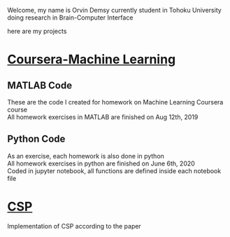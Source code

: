 Welcome, my name is Orvin Demsy
currently student in Tohoku University doing research in Brain-Computer Interface

here are my projects

# [Coursera-Machine Learning](https://github.com/orvindemsy/coursera-machine-learning)
## MATLAB Code
These are the code I created for homework on Machine Learning Coursera course  
All homework exercises in MATLAB are finished on Aug 12th, 2019

## Python Code
As an exercise, each homework is also done in python  
All homework exercises in python are finished on June 6th, 2020  
Coded in jupyter notebook, all functions are defined inside each notebook file


# [CSP](https://github.com/orvindemsy/BCI-Classification)
Implementation of CSP according to the paper
